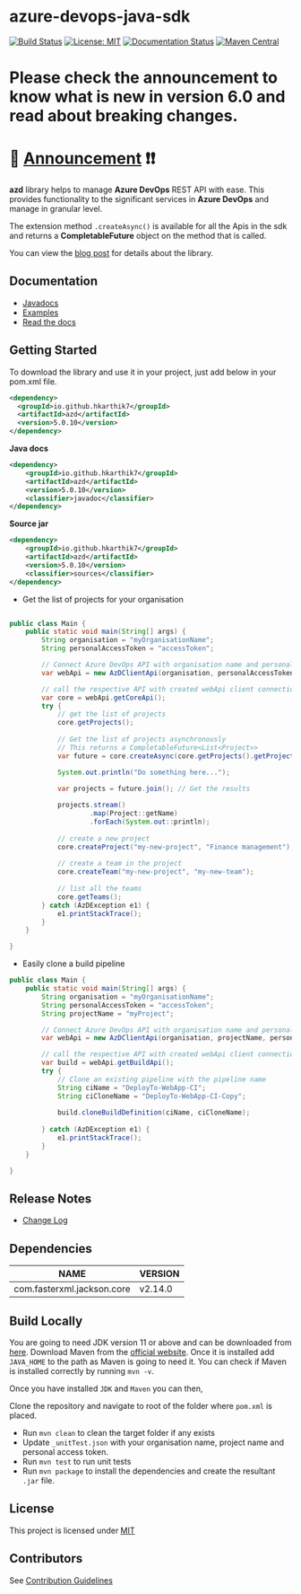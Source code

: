 # azure-devops-java-sdk

[![Build Status](https://dev.azure.com/harishkarthic/azure-devops-java-sdk/_apis/build/status/hkarthik7.azure-devops-java-sdk?branchName=main)](https://dev.azure.com/harishkarthic/azure-devops-java-sdk/_build/latest?definitionId=8&branchName=main)
[![License: MIT](https://img.shields.io/badge/License-MIT-blue.svg)](https://github.com/hkarthik7/azure-devops-java-sdk/blob/main/LICENSE)
[![Documentation Status](https://readthedocs.org/projects/azure-devops-java-sdk-docs/badge/?version=latest)](https://azure-devops-java-sdk-docs.readthedocs.io/en/latest/?badge=latest)
[![Maven Central](https://img.shields.io/maven-central/v/io.github.hkarthik7/azd.svg)](https://search.maven.org/artifact/io.github.hkarthik7/azd/5.0.10/jar)

# Please check the announcement to know what is new in version 6.0 and read about breaking changes.

# :loudspeaker: [Announcement](https://github.com/hkarthik7/azure-devops-java-sdk/issues/69) :exclamation::heavy_exclamation_mark:

**azd** library helps to manage **Azure DevOps** REST API with ease. This provides functionality to the significant services 
in **Azure DevOps** and manage in granular level.

The extension method `.createAsync()` is available for all the Apis in the sdk and returns a **CompletableFuture** object on the method that is called.

You can view the [blog post](https://hkarthik7.github.io/azure%20devops/2020/12/04/AzureDevOpsJavaSDK.html) for details about the library.

## Documentation

- [Javadocs](https://hkarthik7.github.io/azd-docs/)
- [Examples](https://github.com/hkarthik7/azure-devops-java-sdk/blob/main/examples)
- [Read the docs](https://azure-devops-java-sdk-docs.readthedocs.io/en/latest/)

## Getting Started

To download the library and use it in your project, just add below in your pom.xml file.

```xml
<dependency>
  <groupId>io.github.hkarthik7</groupId>
  <artifactId>azd</artifactId>
  <version>5.0.10</version>
</dependency>
```
**Java docs**
```xml
<dependency>
    <groupId>io.github.hkarthik7</groupId>
    <artifactId>azd</artifactId>
    <version>5.0.10</version>
    <classifier>javadoc</classifier>
</dependency>
```

**Source jar**
```xml
<dependency>
    <groupId>io.github.hkarthik7</groupId>
    <artifactId>azd</artifactId>
    <version>5.0.10</version>
    <classifier>sources</classifier>
</dependency>
```

- Get the list of projects for your organisation

```java

public class Main {
    public static void main(String[] args) {
        String organisation = "myOrganisationName";
        String personalAccessToken = "accessToken";

        // Connect Azure DevOps API with organisation name and personal access token.
        var webApi = new AzDClientApi(organisation, personalAccessToken);

        // call the respective API with created webApi client connection object;
        var core = webApi.getCoreApi();
        try {
            // get the list of projects
            core.getProjects();
            
            // Get the list of projects asynchronously
            // This returns a CompletableFuture<List<Project>>
            var future = core.createAsync(core.getProjects().getProjects());

            System.out.println("Do something here...");

            var projects = future.join(); // Get the results
            
            projects.stream()
                    .map(Project::getName)
                    .forEach(System.out::println);
            
            // create a new project
            core.createProject("my-new-project", "Finance management");
            
            // create a team in the project
            core.createTeam("my-new-project", "my-new-team");
        
            // list all the teams
            core.getTeams();
        } catch (AzDException e1) {
            e1.printStackTrace();
        }
    }

}
```

- Easily clone a build pipeline

```java
public class Main {
    public static void main(String[] args) {
        String organisation = "myOrganisationName";
        String personalAccessToken = "accessToken";
        String projectName = "myProject";

        // Connect Azure DevOps API with organisation name and personal access token.
        var webApi = new AzDClientApi(organisation, projectName, personalAccessToken);

        // call the respective API with created webApi client connection object;
        var build = webApi.getBuildApi();
        try {
            // Clone an existing pipeline with the pipeline name
            String ciName = "DeployTo-WebApp-CI";
            String ciCloneName = "DeployTo-WebApp-CI-Copy";
            
            build.cloneBuildDefinition(ciName, ciCloneName);
            
        } catch (AzDException e1) {
            e1.printStackTrace();
        }
    }

}
```

## Release Notes

- [Change Log](CHANGELOG.md)

## Dependencies

| NAME | VERSION |
|---|---------|
| com.fasterxml.jackson.core | v2.14.0 |

## Build Locally

You are going to need JDK version 11 or above and can be downloaded from [here](https://www.oracle.com/java/technologies/javase-downloads.html).
Download Maven from the [official website](https://maven.apache.org/download.cgi). Once it is installed add `JAVA_HOME` to the path as Maven is
going to need it. You can check if Maven is installed correctly by running `mvn -v`.

Once you have installed `JDK` and `Maven` you can then, 

Clone the repository and navigate to root of the folder where `pom.xml` is placed.
- Run `mvn clean` to clean the target folder if any exists
- Update `_unitTest.json` with your organisation name, project name and personal access token.
- Run `mvn test` to run unit tests
- Run `mvn package` to install the dependencies and create the resultant `.jar` file.

## License

This project is licensed under [MIT](LICENSE)

## Contributors

See [Contribution Guidelines](.github/CONTRIBUTING.md)

